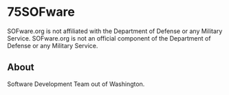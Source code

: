 # 75SOFware

SOFware.org is not affiliated with the Department of Defense or any Military Service.
SOFware.org is not an official component of the Department of Defense or any Military
Service.

## About
Software Development Team out of Washington.
